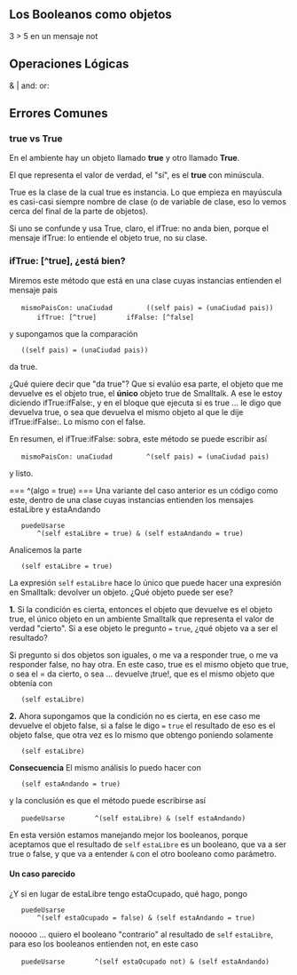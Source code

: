 Los Booleanos como objetos
--------------------------

3 &gt; 5 en un mensaje not

Operaciones Lógicas
-------------------

& | and: or:

Errores Comunes
---------------

### true vs True

En el ambiente hay un objeto llamado **true** y otro llamado **True**.

El que representa el valor de verdad, el "sí", es el **true** con minúscula.

True es la clase de la cual true es instancia. Lo que empieza en mayúscula es casi-casi siempre nombre de clase (o de variable de clase, eso lo vemos cerca del final de la parte de objetos).

Si uno se confunde y usa True, claro, el ifTrue: no anda bien, porque el mensaje ifTrue: lo entiende el objeto true, no su clase.

### ifTrue: \[^true\], ¿está bien?

Miremos este método que está en una clase cuyas instancias entienden el mensaje pais

`   mismoPaisCon: unaCiudad `
`       ((self pais) = (unaCiudad pais))`
`       ifTrue: [^true]`
`       ifFalse: [^false]`

y supongamos que la comparación

`   ((self pais) = (unaCiudad pais))`

da true.

¿Qué quiere decir que "da true"? Que si evalúo esa parte, el objeto que me devuelve es el objeto true, el **único** objeto true de Smalltalk. A ese le estoy diciendo ifTrue:ifFalse:, y en el bloque que ejecuta si es true ... le digo que devuelva true, o sea que devuelva el mismo objeto al que le dije ifTrue:ifFalse:. Lo mismo con el false.

En resumen, el ifTrue:ifFalse: sobra, este método se puede escribir así

`   mismoPaisCon: unaCiudad `
`       ^(self pais) = (unaCiudad pais)`

y listo.

=== ^(algo = true) === Una variante del caso anterior es un código como este, dentro de una clase cuyas instancias entienden los mensajes estaLibre y estaAndando

`   puedeUsarse`
`       ^(self estaLibre = true) & (self estaAndando = true)`

Analicemos la parte

`   (self estaLibre = true)`

La expresión `self` `estaLibre` hace lo único que puede hacer una expresión en Smalltalk: devolver un objeto. ¿Qué objeto puede ser ese?

**1.**
Si la condición es cierta, entonces el objeto que devuelve es el objeto true, el único objeto en un ambiente Smalltalk que representa el valor de verdad "cierto". Si a ese objeto le pregunto `=` `true`, ¿qué objeto va a ser el resultado?

Si pregunto si dos objetos son iguales, o me va a responder true, o me va responder false, no hay otra. En este caso, true es el mismo objeto que true, o sea el = da cierto, o sea ... devuelve ¡true!, que es el mismo objeto que obtenía con

`   (self estaLibre)`

**2.**
Ahora supongamos que la condición no es cierta, en ese caso me devuelve el objeto false, si a false le digo `=` `true` el resultado de eso es el objeto false, que otra vez es lo mismo que obtengo poniendo solamente

`   (self estaLibre)`

**Consecuencia**
El mismo análisis lo puedo hacer con

`   (self estaAndando = true)`

y la conclusión es que el método puede escribirse así

`   puedeUsarse`
`       ^(self estaLibre) & (self estaAndando)`

En esta versión estamos manejando mejor los booleanos, porque aceptamos que el resultado de `self` `estaLibre` es un booleano, que va a ser true o false, y que va a entender `&` con el otro booleano como parámetro.

#### Un caso parecido

¿Y si en lugar de estaLibre tengo estaOcupado, qué hago, pongo

`   puedeUsarse`
`       ^(self estaOcupado = false) & (self estaAndando = true)`

nooooo ... quiero el booleano "contrario" al resultado de `self` `estaLibre`, para eso los booleanos entienden not, en este caso

`   puedeUsarse`
`       ^(self estaOcupado not) & (self estaAndando)`
